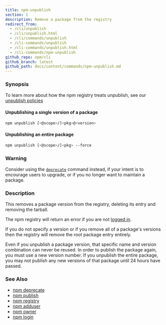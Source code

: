 ```yaml
---
title: npm-unpublish
section: 1
description: Remove a package from the registry
redirect_from:
  - /cli/unpublish
  - /cli/unpublish.html
  - /cli/commands/unpublish
  - /cli-commands/unpublish
  - /cli-commands/unpublish.html
  - /cli-commands/npm-unpublish
github_repo: npm/cli
github_branch: latest
github_path: docs/content/commands/npm-unpublish.md
---
```


### Synopsis

To learn more about how the npm registry treats unpublish, see our <a
href="https://www.npmjs.com/policies/unpublish" target="_blank"
rel="noopener noreferrer"> unpublish policies</a>

#### Unpublishing a single version of a package

```bash
npm unpublish [<@scope>/]<pkg>@<version>
```

#### Unpublishing an entire package

```bash
npm unpublish [<@scope>/]<pkg> --force
```

### Warning

Consider using the [`deprecate`](/cli/v7/commands/npm-deprecate) command instead,
if your intent is to encourage users to upgrade, or if you no longer
want to maintain a package.

### Description

This removes a package version from the registry, deleting its entry and
removing the tarball.

The npm registry will return an error if you are not [logged
in](/cli/v7/commands/npm-adduser).

If you do not specify a version or if you remove all of a package's
versions then the registry will remove the root package entry entirely.

Even if you unpublish a package version, that specific name and version
combination can never be reused. In order to publish the package again,
you must use a new version number. If you unpublish the entire package,
you may not publish any new versions of that package until 24 hours have
passed.

### See Also

* [npm deprecate](/cli/v7/commands/npm-deprecate)
* [npm publish](/cli/v7/commands/npm-publish)
* [npm registry](/cli/v7/using-npm/registry)
* [npm adduser](/cli/v7/commands/npm-adduser)
* [npm owner](/cli/v7/commands/npm-owner)
* [npm login](/cli/v7/commands/npm-adduser)
